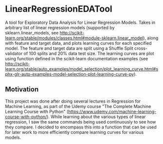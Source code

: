 # LinearRegressionEDATool

A tool for Exploratory Data Analysis for Linear Regression Models. Takes in arbitrary list of linear regression models (supported by sklearn.linear_models, see http://scikit-learn.org/stable/modules/classes.html#module-sklearn.linear_model), along with feature and target data, and plots learning curves for each specified model. The feature and target data are split using a Shuffle Split cross-validator of 100 splits and 20% data test size. The learning curves are plot using function defined in the scikit-learn documentation examples (see http://scikit-learn.org/stable/auto_examples/model_selection/plot_learning_curve.html#sphx-glr-auto-examples-model-selection-plot-learning-curve-py).

## Motivation 

This project was done after doing several lectures in Regression for Machine Learning, as part of the Udemy course "The Complete Machine Learning Course with Python" (https://www.udemy.com/machine-learning-course-with-python/). While learning about the various types of linear regression, I saw the same commands being used continuously to see how they compare. I decided to encompass this into a function that can be used for later work to more efficiently compare learning curves for various models.